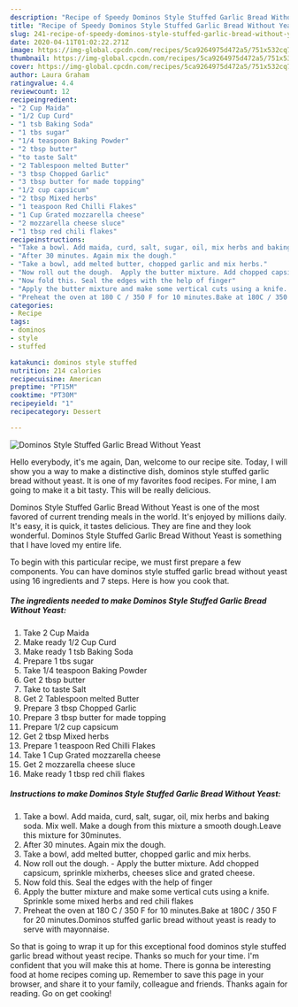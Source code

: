 ```yaml
---
description: "Recipe of Speedy Dominos Style Stuffed Garlic Bread Without Yeast"
title: "Recipe of Speedy Dominos Style Stuffed Garlic Bread Without Yeast"
slug: 241-recipe-of-speedy-dominos-style-stuffed-garlic-bread-without-yeast
date: 2020-04-11T01:02:22.271Z
image: https://img-global.cpcdn.com/recipes/5ca9264975d472a5/751x532cq70/dominos-style-stuffed-garlic-bread-without-yeast-recipe-main-photo.jpg
thumbnail: https://img-global.cpcdn.com/recipes/5ca9264975d472a5/751x532cq70/dominos-style-stuffed-garlic-bread-without-yeast-recipe-main-photo.jpg
cover: https://img-global.cpcdn.com/recipes/5ca9264975d472a5/751x532cq70/dominos-style-stuffed-garlic-bread-without-yeast-recipe-main-photo.jpg
author: Laura Graham
ratingvalue: 4.4
reviewcount: 12
recipeingredient:
- "2 Cup Maida"
- "1/2 Cup Curd"
- "1 tsb Baking Soda"
- "1 tbs sugar"
- "1/4 teaspoon Baking Powder"
- "2 tbsp butter"
- "to taste Salt"
- "2 Tablespoon melted Butter"
- "3 tbsp Chopped Garlic"
- "3 tbsp butter for made topping"
- "1/2 cup capsicum"
- "2 tbsp Mixed herbs"
- "1 teaspoon Red Chilli Flakes"
- "1 Cup Grated mozzarella cheese"
- "2 mozzarella cheese sluce"
- "1 tbsp red chili flakes"
recipeinstructions:
- "Take a bowl. Add maida, curd, salt, sugar, oil, mix herbs and baking soda. Mix well. Make a dough from this mixture a smooth dough.Leave this mixture for 30minutes."
- "After 30 minutes. Again mix the dough."
- "Take a bowl, add melted butter, chopped garlic and mix herbs."
- "Now roll out the dough.  Apply the butter mixture. Add chopped capsicum, sprinkle mixherbs, cheeses slice and grated cheese."
- "Now fold this. Seal the edges with the help of finger"
- "Apply the butter mixture and make some vertical cuts using a knife. Sprinkle some mixed herbs and red chili flakes"
- "Preheat the oven at 180 C / 350 F for 10 minutes.Bake at 180C / 350 F for 20 minutes.Dominos stuffed garlic bread without yeast is ready to serve with mayonnaise."
categories:
- Recipe
tags:
- dominos
- style
- stuffed

katakunci: dominos style stuffed 
nutrition: 214 calories
recipecuisine: American
preptime: "PT15M"
cooktime: "PT30M"
recipeyield: "1"
recipecategory: Dessert

---
```



![Dominos Style Stuffed Garlic Bread Without Yeast](https://img-global.cpcdn.com/recipes/5ca9264975d472a5/751x532cq70/dominos-style-stuffed-garlic-bread-without-yeast-recipe-main-photo.jpg)

Hello everybody, it's me again, Dan, welcome to our recipe site. Today, I will show you a way to make a distinctive dish, dominos style stuffed garlic bread without yeast. It is one of my favorites food recipes. For mine, I am going to make it a bit tasty. This will be really delicious.



Dominos Style Stuffed Garlic Bread Without Yeast is one of the most favored of current trending meals in the world. It's enjoyed by millions daily. It's easy, it is quick, it tastes delicious. They are fine and they look wonderful. Dominos Style Stuffed Garlic Bread Without Yeast is something that I have loved my entire life.


To begin with this particular recipe, we must first prepare a few components. You can have dominos style stuffed garlic bread without yeast using 16 ingredients and 7 steps. Here is how you cook that.

<!--inarticleads1-->

##### The ingredients needed to make Dominos Style Stuffed Garlic Bread Without Yeast:

1. Take 2 Cup Maida
1. Make ready 1/2 Cup Curd
1. Make ready 1 tsb Baking Soda
1. Prepare 1 tbs sugar
1. Take 1/4 teaspoon Baking Powder
1. Get 2 tbsp butter
1. Take to taste Salt
1. Get 2 Tablespoon melted Butter
1. Prepare 3 tbsp Chopped Garlic
1. Prepare 3 tbsp butter for made topping
1. Prepare 1/2 cup capsicum
1. Get 2 tbsp Mixed herbs
1. Prepare 1 teaspoon Red Chilli Flakes
1. Take 1 Cup Grated mozzarella cheese
1. Get 2 mozzarella cheese sluce
1. Make ready 1 tbsp red chili flakes




<!--inarticleads2-->

##### Instructions to make Dominos Style Stuffed Garlic Bread Without Yeast:

1. Take a bowl. Add maida, curd, salt, sugar, oil, mix herbs and baking soda. Mix well. Make a dough from this mixture a smooth dough.Leave this mixture for 30minutes.
1. After 30 minutes. Again mix the dough.
1. Take a bowl, add melted butter, chopped garlic and mix herbs.
1. Now roll out the dough.  - Apply the butter mixture. Add chopped capsicum, sprinkle mixherbs, cheeses slice and grated cheese.
1. Now fold this. Seal the edges with the help of finger
1. Apply the butter mixture and make some vertical cuts using a knife. Sprinkle some mixed herbs and red chili flakes
1. Preheat the oven at 180 C / 350 F for 10 minutes.Bake at 180C / 350 F for 20 minutes.Dominos stuffed garlic bread without yeast is ready to serve with mayonnaise.




So that is going to wrap it up for this exceptional food dominos style stuffed garlic bread without yeast recipe. Thanks so much for your time. I'm confident that you will make this at home. There is gonna be interesting food at home recipes coming up. Remember to save this page in your browser, and share it to your family, colleague and friends. Thanks again for reading. Go on get cooking!
